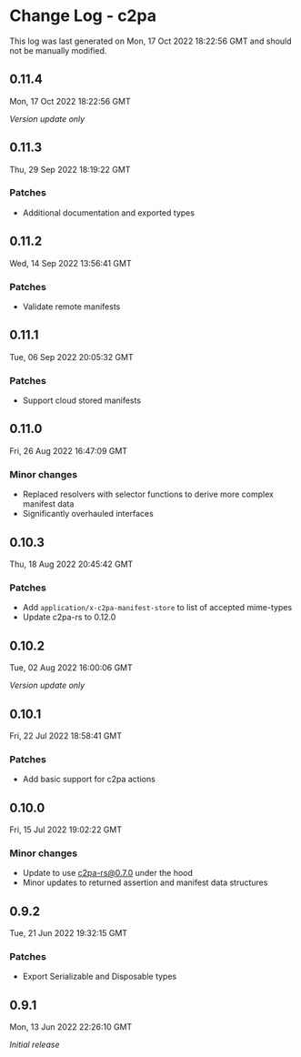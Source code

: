 # Change Log - c2pa

This log was last generated on Mon, 17 Oct 2022 18:22:56 GMT and should not be manually modified.

## 0.11.4
Mon, 17 Oct 2022 18:22:56 GMT

_Version update only_

## 0.11.3
Thu, 29 Sep 2022 18:19:22 GMT

### Patches

- Additional documentation and exported types

## 0.11.2
Wed, 14 Sep 2022 13:56:41 GMT

### Patches

- Validate remote manifests

## 0.11.1
Tue, 06 Sep 2022 20:05:32 GMT

### Patches

- Support cloud stored manifests

## 0.11.0
Fri, 26 Aug 2022 16:47:09 GMT

### Minor changes

- Replaced resolvers with selector functions to derive more complex manifest data
- Significantly overhauled interfaces

## 0.10.3
Thu, 18 Aug 2022 20:45:42 GMT

### Patches

- Add `application/x-c2pa-manifest-store` to list of accepted mime-types
- Update c2pa-rs to 0.12.0

## 0.10.2
Tue, 02 Aug 2022 16:00:06 GMT

_Version update only_

## 0.10.1
Fri, 22 Jul 2022 18:58:41 GMT

### Patches

- Add basic support for c2pa actions

## 0.10.0
Fri, 15 Jul 2022 19:02:22 GMT

### Minor changes

- Update to use c2pa-rs@0.7.0 under the hood
- Minor updates to returned assertion and manifest data structures

## 0.9.2
Tue, 21 Jun 2022 19:32:15 GMT

### Patches

- Export Serializable and Disposable types

## 0.9.1
Mon, 13 Jun 2022 22:26:10 GMT

_Initial release_

